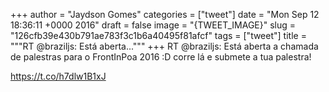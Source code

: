 
+++
author = "Jaydson Gomes"
categories = ["tweet"]
date = "Mon Sep 12 18:36:11 +0000 2016"
draft = false
image = "{TWEET_IMAGE}"
slug = "126cfb39e430b791ae783f3c1b6a40495f81afcf"
tags = ["tweet"]
title = """RT @braziljs: Está aberta..."""
+++
RT @braziljs: Está aberta a chamada de palestras para o FrontInPoa 2016 :D corre lá e submete a tua palestra!

https://t.co/h7dlw1B1xJ
